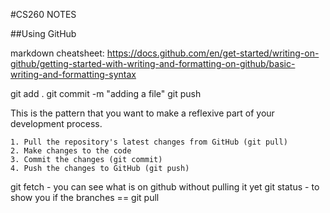 #CS260 NOTES

##Using GitHub

markdown cheatsheet: https://docs.github.com/en/get-started/writing-on-github/getting-started-with-writing-and-formatting-on-github/basic-writing-and-formatting-syntax 


git add .
git commit -m "adding a file"
git push


This is the pattern that you want to make a reflexive part of your development process.

    1. Pull the repository's latest changes from GitHub (git pull)
    2. Make changes to the code
    3. Commit the changes (git commit)
    4. Push the changes to GitHub (git push)

git fetch - you can see what is on github without pulling it yet
git status - to show you if the branches ==
git pull



